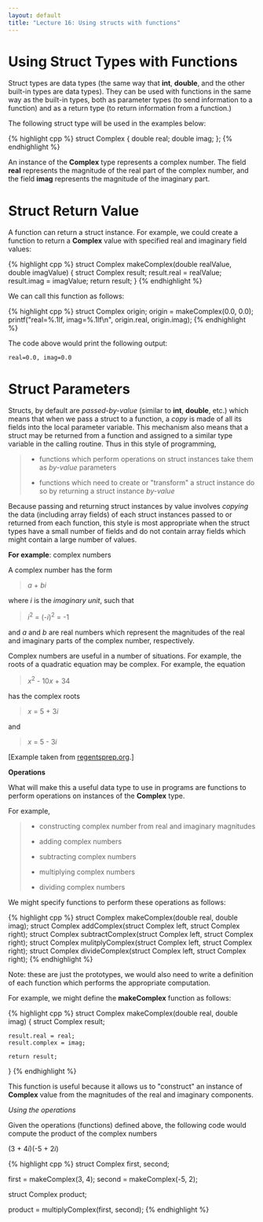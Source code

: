 ```yaml
---
layout: default
title: "Lecture 16: Using structs with functions"
---
```


Using Struct Types with Functions
=================================

Struct types are data types (the same way that **int**, **double**, and the other built-in types are data types). They can be used with functions in the same way as the built-in types, both as parameter types (to send information to a function) and as a return type (to return information from a function.)

The following struct type will be used in the examples below:

{% highlight cpp %}
struct Complex {
    double real;
    double imag;
};
{% endhighlight %}

An instance of the **Complex** type represents a complex number. The field **real** represents the magnitude of the real part of the complex number, and the field **imag** represents the magnitude of the imaginary part.

Struct Return Value
===================

A function can return a struct instance. For example, we could create a function to return a **Complex** value with specified real and imaginary field values:

{% highlight cpp %}
struct Complex makeComplex(double realValue, double imagValue) {
    struct Complex result;
    result.real = realValue;
    result.imag = imagValue;
    return result;
}
{% endhighlight %}

We can call this function as follows:

{% highlight cpp %}
struct Complex origin;
origin = makeComplex(0.0, 0.0);
printf("real=%.1lf, imag=%.1lf\n", origin.real, origin.imag);
{% endhighlight %}

The code above would print the following output:

    real=0.0, imag=0.0

Struct Parameters
=================

Structs, by default are *passed-by-value* (similar to **int**, **double**, etc.) which means that when we pass a struct to a function, a *copy* is made of all its fields into the local parameter variable. This mechanism also means that a struct may be returned from a function and assigned to a similar type variable in the calling routine. Thus in this style of programming,

> -   functions which perform operations on struct instances take them as *by-value* parameters
>
> -   functions which need to create or "transform" a struct instance do so by returning a struct instance *by-value*

Because passing and returning struct instances by value involves *copying* the data (including array fields) of each struct instances passed to or returned from each function, this style is most appropriate when the struct types have a small number of fields and do not contain array fields which might contain a large number of values.

**For example**: complex numbers

A complex number has the form

> *a* + *bi*

where *i* is the *imaginary unit*, such that

> *i*<sup>2</sup> = (-*i*)<sup>2</sup> = -1

and *a* and *b* are real numbers which represent the magnitudes of the real and imaginary parts of the complex number, respectively.

Complex numbers are useful in a number of situations. For example, the roots of a quadratic equation may be complex. For example, the equation

> *x*<sup>2</sup> - 10*x* + 34

has the complex roots

> *x* = 5 + 3*i*

and

> *x* = 5 - 3*i*

[Example taken from [regentsprep.org](http://regentsprep.org/Regents/mathb/e/quadcomlesson.htm).]

**Operations**

What will make this a useful data type to use in programs are functions to perform operations on instances of the **Complex** type.

For example,

> -   constructing complex number from real and imaginary magnitudes
>
> -   adding complex numbers
>
> -   subtracting complex numbers
>
> -   multiplying complex numbers
>
> -   dividing complex numbers

We might specify functions to perform these operations as follows:

{% highlight cpp %}
struct Complex makeComplex(double real, double imag);
struct Complex addComplex(struct Complex left, struct Complex right);
struct Complex subtractComplex(struct Complex left, struct Complex right);
struct Complex mulitplyComplex(struct Complex left, struct Complex right);
struct Complex divideComplex(struct Complex left, struct Complex right);
{% endhighlight %}

Note: these are just the prototypes, we would also need to write a definition of each function which performs the appropriate computation.

For example, we might define the **makeComplex** function as follows:

{% highlight cpp %}
struct Complex makeComplex(double real, double imag)
{
    struct Complex result;

    result.real = real;
    result.complex = imag;

    return result;
}
{% endhighlight %}

This function is useful because it allows us to "construct" an instance of **Complex** value from the magnitudes of the real and imaginary components.

*Using the operations*

Given the operations (functions) defined above, the following code would compute the product of the complex numbers

(3 + 4*i*)(-5 + 2*i*)

{% highlight cpp %}
struct Complex first, second;

first = makeComplex(3, 4);
second = makeComplex(-5, 2);

struct Complex product;

product = multiplyComplex(first, second);
{% endhighlight %}
